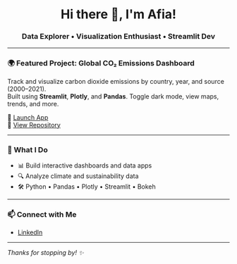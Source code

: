 <h1 align="center">Hi there 👋, I'm Afia!</h1>
<h3 align="center">Data Explorer • Visualization Enthusiast • Streamlit Dev</h3>

---

### 🌍 Featured Project: Global CO₂ Emissions Dashboard

Track and visualize carbon dioxide emissions by country, year, and source (2000–2021).  
Built using **Streamlit**, **Plotly**, and **Pandas**. Toggle dark mode, view maps, trends, and more.

🚀 [Launch App](https://afiadkay.streamlit.app)  
📂 [View Repository](https://github.com/afiadkay/co2-Emissions-by-Country)

---

### 💼 What I Do

- 📊 Build interactive dashboards and data apps
- 🔍 Analyze climate and sustainability data
- 🛠️ Python • Pandas • Plotly • Streamlit • Bokeh

---

### 📫 Connect with Me

- [LinkedIn](https://www.linkedin.com/in/aa-ca/)

---

_Thanks for stopping by! ✨_

